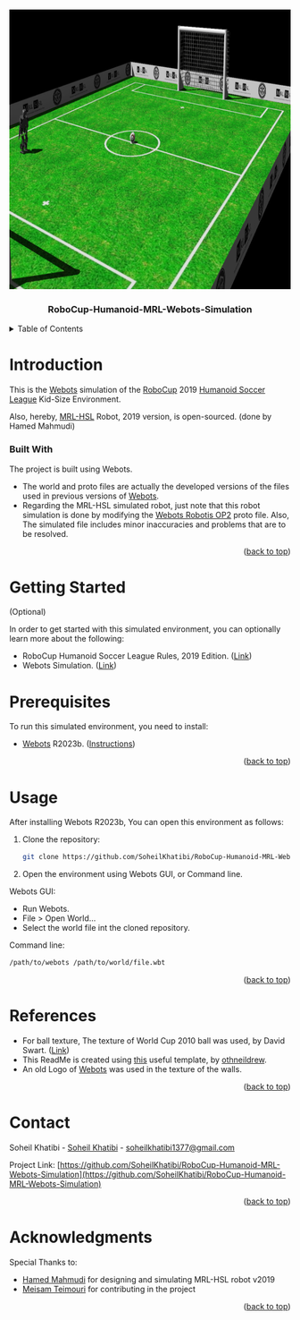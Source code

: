 <a name="readme-top"></a>

<!-- PROJECT SHIELDS -->
<!--
*** I'm using markdown "reference style" links for readability.
*** Reference links are enclosed in brackets [ ] instead of parentheses ( ).
*** See the bottom of this document for the declaration of the reference variables
*** for contributors-url, forks-url, etc. This is an optional, concise syntax you may use.
*** https://www.markdownguide.org/basic-syntax/#reference-style-links
-->

<!--[![Contributors][contributors-shield]][contributors-url] -->
<!--[![Forks][forks-shield]][forks-url] -->
<!--[![Stargazers][stars-shield]][stars-url] -->
<!--[![Issues][issues-shield]][issues-url] -->
<!--[![MIT License][license-shield]][license-url] -->
<!-- [![LinkedIn][linkedin-shield]][linkedin-url] -->

<!-- PROJECT LOGO -->
<br />
<div align="center">
  <a href="https://github.com/othneildrew/Best-README-Template">
    <img src="worlds/Rules_2019.png" alt="Preview" width="1051" height="500">
  </a>
  <h3 align="center">RoboCup-Humanoid-MRL-Webots-Simulation</h3>
</div>

<!-- TABLE OF CONTENTS -->
<details>
  <summary>Table of Contents</summary>
  <ol>
    <li>
      <a href="#Introduction">Introduction</a>
      <ul>
        <li><a href="#built-with">Built With</a></li>
      </ul>
    </li>
    <li>
      <a href="#getting-started">Getting Started</a>
      <ul>
        <li><a href="#prerequisites">Prerequisites</a></li>
<!--         <li><a href="#installation">Installation</a></li> -->
      </ul>
    </li>
    <li><a href="#usage">Usage</a></li>
<!--     <li><a href="#roadmap">Roadmap</a></li> -->
<!--     <li><a href="#contributing">Contributing</a></li> -->
<!--     <li><a href="#license">License</a></li> -->
    <li><a href="#References">References</a></li>
    <li><a href="#contact">Contact</a></li>
    <li><a href="#acknowledgments">Acknowledgments</a></li>
  </ol>
</details>


# Introduction
This is the [Webots](https://cyberbotics.com/) simulation of the [RoboCup](https://www.robocup.org/) 2019 [Humanoid Soccer League](https://humanoid.robocup.org/) Kid-Size Environment.

Also, hereby, [MRL-HSL](https://sites.google.com/view/mrl-hsl) Robot, 2019 version, is open-sourced. (done by Hamed Mahmudi)

### Built With

The project is built using Webots.
- The world and proto files are actually the developed versions of the files used in previous versions of [Webots](https://cyberbotics.com/).
- Regarding the MRL-HSL simulated robot, just note that this robot simulation is done by modifying the [Webots Robotis OP2](https://www.cyberbotics.com/doc/guide/robotis-op2?version=cyberbotics:R2019a-rev1) proto file. Also, The simulated file includes minor inaccuracies and problems that are to be resolved.

<p align="right">(<a href="#readme-top">back to top</a>)</p>

# Getting Started
(Optional)

In order to get started with this simulated environment, you can optionally learn more about the following:
- RoboCup Humanoid Soccer League Rules, 2019 Edition. ([Link](https://humanoid.robocup.org/wp-content/uploads/RCHL-2019-Rules-final.pdf))
- Webots Simulation. ([Link](https://cyberbotics.com/))

# Prerequisites
To run this simulated environment, you need to install:
- [Webots](https://cyberbotics.com/) R2023b. ([Instructions](https://www.cyberbotics.com/doc/guide/installing-webots))


<p align="right">(<a href="#readme-top">back to top</a>)</p>

# Usage

After installing Webots R2023b, You can open this environment as follows:
1. Clone the repository:
   ```sh
   git clone https://github.com/SoheilKhatibi/RoboCup-Humanoid-MRL-Webots-Simulation.git
   ```
2. Open the environment using Webots GUI, or Command line.

Webots GUI:
- Run Webots.
- File > Open World...
- Select the world file int the cloned repository.

Command line:
```sh
/path/to/webots /path/to/world/file.wbt
```

<p align="right">(<a href="#readme-top">back to top</a>)</p>

# References

- For ball texture, The texture of World Cup 2010 ball was used, by David Swart. ([Link](https://www.flickr.com/photos/dmswart/4690051366/in/photostream/))
- This ReadMe is created using [this](https://github.com/othneildrew/Best-README-Template) useful template, by [othneildrew](https://github.com/othneildrew).
- An old Logo of [Webots](https://cyberbotics.com/) was used in the texture of the walls.

<p align="right">(<a href="#readme-top">back to top</a>)</p>

<!-- CONTACT -->
# Contact

Soheil Khatibi - [Soheil Khatibi](https://www.linkedin.com/in/soheilkhatibi/) - soheilkhatibi1377@gmail.com

Project Link: [https://github.com/SoheilKhatibi/RoboCup-Humanoid-MRL-Webots-Simulation](https://github.com/SoheilKhatibi/RoboCup-Humanoid-MRL-Webots-Simulation)

<p align="right">(<a href="#readme-top">back to top</a>)</p>



<!-- ACKNOWLEDGMENTS -->
# Acknowledgments

Special Thanks to:

* [Hamed Mahmudi](https://www.linkedin.com/in/hamedmahmudi/) for designing and simulating MRL-HSL robot v2019
* [Meisam Teimouri](https://www.linkedin.com/in/meisam-teimouri-070131222/) for contributing in the project



<p align="right">(<a href="#readme-top">back to top</a>)</p>


